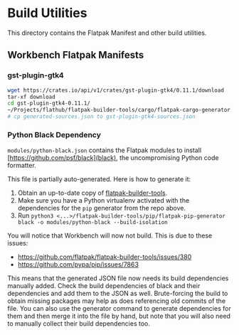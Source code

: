 # Build Utilities

This directory contains the Flatpak Manifest and other build utilities.

## Workbench Flatpak Manifests

### gst-plugin-gtk4

```sh
wget https://crates.io/api/v1/crates/gst-plugin-gtk4/0.11.1/download
tar-xf download
cd gst-plugin-gtk4-0.11.1/
~/Projects/flathub/flatpak-builder-tools/cargo/flatpak-cargo-generator.py Cargo.lock
# cp generated-sources.json to gst-plugin-gtk4-sources.json
```

### Python Black Dependency

`modules/python-black.json` contains the Flatpak modules to install [https://github.com/psf/black](black), the
uncompromising Python code formatter.

This file is partially auto-generated. Here is how to generate it:

1. Obtain an up-to-date copy of [flatpak-builder-tools](https://github.com/flatpak/flatpak-builder-tools).
2. Make sure you have a Python virtualenv activated with the dependencies for the `pip` generator from the repo above.
3. Run `python3 <...>/flatpak-builder-tools/pip/flatpak-pip-generator black -o modules/python-black --build-isolation`

You will notice that Workbench will now not build. This is due to these issues:

- https://github.com/flatpak/flatpak-builder-tools/issues/380
- https://github.com/pypa/pip/issues/7863

This means that the generated JSON file now needs its build dependencies manually added. Check the build dependencies
of black and their dependencies and add them to the JSON as well. Brute-forcing the build to obtain missing packages
may help as does referencing old commits of the file. You can also use the generator command to generate dependencies
for them and then merge it into the file by hand, but note that you will also need to manually collect their build
dependencies too.
